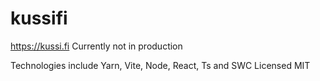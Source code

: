 # kussifi
https://kussi.fi
Currently not in production

Technologies include Yarn, Vite, Node, React, Ts and SWC
Licensed MIT